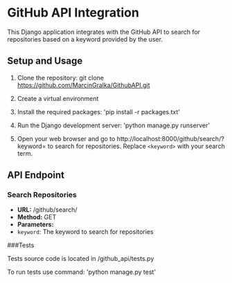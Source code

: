 # GitHub API Integration

This Django application integrates with the GitHub API to search for repositories based on a keyword provided by the user.

## Setup and Usage

1. Clone the repository:
  git clone https://github.com/MarcinGralka/GithubAPI.git

2. Create a virtual environment

3. Install the required packages:
  'pip install -r packages.txt'

4. Run the Django development server:
  'python manage.py runserver'


5. Open your web browser and go to http://localhost:8000/github/search/?keyword=<keyword> to search for repositories. Replace `<keyword>` with your search term.

## API Endpoint

### Search Repositories
- **URL:** /github/search/
- **Method:** GET
- **Parameters:**
- `keyword`: The keyword to search for repositories

###Tests

Tests source code is located in /github_api/tests.py

To run tests use command: 'python manage.py test'
